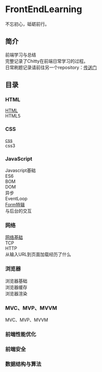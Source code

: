 # FrontEndLearning 
不忘初心，砥砺前行。
## 简介

前端学习与总结  
完整记录了Chitty在前端日常学习的过程。  
日常刷题记录请前往另一个repository：[传送门](https://github.com/YiiChitty/leetcode-practice)

## 目录

### HTML
[HTML](https://github.com/YiiChitty/FrontEndLearning/blob/master/HTML/HTML.md)  
HTML5

### CSS
[css](https://github.com/YiiChitty/FrontEndLearning/blob/master/CSS/CSS.md)  
css3

### JavaScript
Javascript基础  
ES6  
BOM  
DOM  
异步  
EventLoop  
[Form特辑](https://github.com/YiiChitty/FrontEndLearning/blob/master/Javascript/Form.md)  
与后台的交互  

### 网络
[网络基础](https://github.com/YiiChitty/FrontEndLearning/blob/master/%E7%BD%91%E7%BB%9C/%E7%BD%91%E7%BB%9C.md)  
TCP  
HTTP  
从输入URL到页面加载经历了什么

### 浏览器
浏览器基础  
浏览器缓存  
浏览器渲染

### MVC、MVP、MVVM
MVC、MVP、MVVM

### 前端性能优化

### 前端安全

### 数据结构与算法